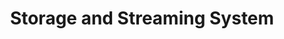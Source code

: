 ---
title: Storage and Streaming System
layout: page
Tags:
 -Docs
 -Storage and Streaming System
sidebar_position: 1
---